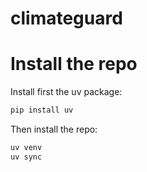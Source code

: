 # climateguard

# Install the repo 

Install first the uv package:

```bash
pip install uv
```

Then install the repo:

```bash
uv venv
uv sync
```
